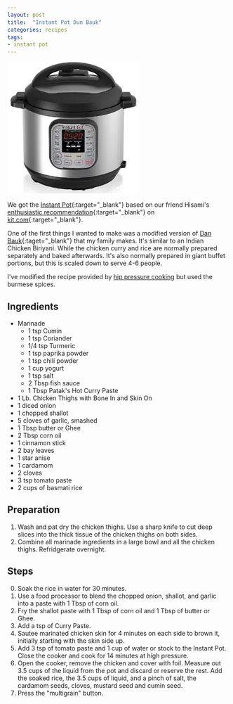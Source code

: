 ```yaml
---
layout: post
title:  "Instant Pot Dun Bauk"
categories: recipes
tags:
- instant pot
---
```

![Instant Pot](/images/instantpot.jpg)

We got the [Instant Pot](http://www.amazon.com/gp/product/B00FLYWNYQ/ref=as_li_tl?ie=UTF8&camp=1789&creative=9325&creativeASIN=B00FLYWNYQ&linkCode=as2&tag=blogmofo-20&linkId=ECBF2AHBV6YTY6CB){:target="_blank"} based on our friend Hisami's [enthusiastic recommendation](http://kit.com/MrsBabySunshine/loved-items/5939-instant-pot-ip-duo60){:target="_blank"} on [kit.com](http://kit.com){:target="_blank"}.

One of the first things I wanted to make was a modified version of [Dan Bauk](https://en.wikipedia.org/wiki/List_of_Burmese_dishes#Indian_inspired){:taget="_blank"} that my family makes.  It's similar to an Indian Chicken Biriyani.  While the chicken curry and rice are normally prepared separately and baked afterwards.  It's also normally prepared in giant buffet portions, but this is scaled down to serve 4-6 people.

I've modified the recipe provided by [hip pressure cooking](http://www.hippressurecooking.com/pressure-cooker-chicken-and-rice-one-pot-meal/) but used the burmese spices.

Ingredients
-----------
* Marinade
   * 1 tsp Cumin
   * 1 tsp Coriander
   * 1/4 tsp Turmeric
   * 1 tsp paprika powder
   * 1 tsp chili powder
   * 1 cup yogurt
   * 1 tsp salt
   * 2 Tbsp fish sauce
   * 1 Tbsp Patak's Hot Curry Paste
* 1 Lb. Chicken Thighs with Bone In and Skin On
* 1 diced onion
* 1 chopped shallot
* 5 cloves of garlic, smashed
* 1 Tbsp butter or Ghee
* 2 Tbsp corn oil
* 1 cinnamon stick
* 2 bay leaves
* 1 star anise
* 1 cardamom
* 2 cloves
* 3 tsp tomato paste
* 2 cups of basmati rice

Preparation
-----------
1. Wash and pat dry the chicken thighs. Use a sharp knife to cut deep slices into the thick tissue of the chicken thighs on both sides.
2. Combine all marinade ingredients in a large bowl and all the chicken thighs.  Refridgerate overnight.

Steps
-----
0. Soak the rice in water for 30 minutes.
1. Use a food processor to blend the chopped onion, shallot, and garlic into a paste with 1 Tbsp of corn oil.
2. Fry the shallot paste with 1 Tbsp of corn oil and 1 Tbsp of butter or Ghee.
3. Add a tsp of Curry Paste.
4. Sautee marinated chicken skin for 4 minutes on each side to brown it, initially starting with the skin side up.
5. Add 3 tsp of tomato paste and 1 cup of water or stock to the Instant Pot.  Close the cooker and cook for 14 minutes at high pressure.
6. Open the cooker, remove the chicken and cover with foil.  Measure out 3.5 cups of the liquid from the pot and discard or reserve the rest.  Add the soaked rice, the 3.5 cups of liquid, and a pinch of salt, the cardamom seeds, cloves, mustard seed and cumin seed.  
7. Press the "multigrain" button.
